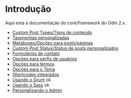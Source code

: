# Introdução

Aqui esta a documentação do core/framework do Odin 2.x.

- [Custom Post Types/Tipos de conteúdo](/v2/Classe-Odin_Post_Type.html)
- [Taxonomias personalizadas](/v2/Classe-Odin_Taxonomy.html)
- [Metaboxes/Opções para posts/páginas](/v2/Classe-Odin_Metabox.html)
- [Custom Post Status/Status de posts personalizados](/v2/Classe-Odin_Post_Status.html)
- [Formulários de contato](/v2/Classe-Odin_Contact_Form.html)
- [Opções para perfis de usuários](/v2/Classe-Odin_User_Meta.html)
- [Opções para termos](/v2/Classe-Odin_Term_Meta.html)
- [Opções para o Tema](/v2/Classe-Odin_Theme_Options.html)
- [Shortcodes integrados](/v2/Classe-Odin_Shortcodes.html)
- [Usando o Grunt](/v2/Usando-o-Grunt.html) ok
- [Usando o Sass](/v2/Usando-o-Sass.html) ok
- [Personalizando o Admin](/v2/Customizando-o-Admin.html)
